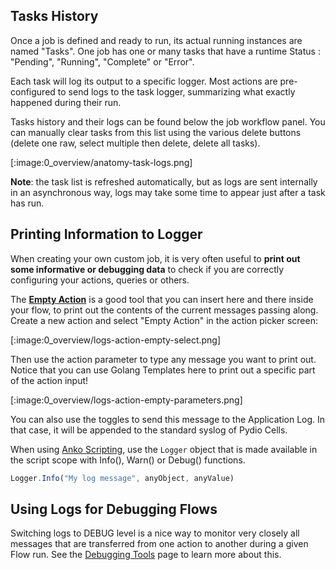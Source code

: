 ## Tasks History

Once a job is defined and ready to run, its actual running instances are named "Tasks". One job has one or many tasks that have a runtime Status : "Pending", "Running", "Complete" or "Error".

Each task will log its output to a specific logger. Most actions are pre-configured to send logs to the task logger, summarizing what exactly happened during their run. 

Tasks history and their logs can be found below the job workflow panel. You can manually clear tasks from this list using the various delete buttons (delete one raw, select multiple then delete, delete all tasks). 

[:image:0_overview/anatomy-task-logs.png]

**Note**: the task list is refreshed automatically, but as logs are sent internally in an asynchronous way, logs may take some time to appear just after a task has run.

## Printing Information to Logger

When creating your own custom job, it is very often useful to **print out some informative or debugging data** to check if you are correctly configuring your actions, queries or others. 

The [**Empty Action**](./empty-action) is a good tool that you can insert here and there inside your flow, to print out the contents of the current messages passing along. Create a new action and select "Empty Action" in the action picker screen:

[:image:0_overview/logs-action-empty-select.png]

Then use the action parameter to type any message you want to print out. Notice that you can use Golang Templates here to print out a specific part of the action input!

[:image:0_overview/logs-action-empty-parameters.png]

You can also use the toggles to send this message to the Application Log. In that case, it will be appended to the standard syslog of Pydio Cells.

When using [Anko Scripting](/anko-pseudo-script), use the `Logger` object that is made available in the script scope with Info(), Warn() or Debug() functions.

```javascript
Logger.Info("My log message", anyObject, anyValue)
```

## Using Logs for Debugging Flows

Switching logs to DEBUG level is a nice way to monitor very closely all messages that are transferred from one action to another during a given Flow run. See the [Debugging Tools](./debugging-tools) page to learn more about this.